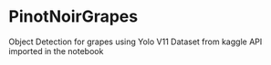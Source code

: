 # PinotNoirGrapes
Object Detection for grapes using Yolo V11
Dataset from kaggle API imported in the notebook
